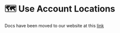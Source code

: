 # 🗺️ Use Account Locations

Docs have been moved to our website at this [link](https://tomatophp.com/en/open-source/filament-accounts)
